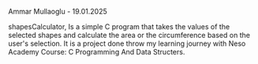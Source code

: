 Ammar Mullaoglu - 19.01.2025

shapesCalculator, Is a simple C program that takes the values of the selected shapes
and calculate the area or the circumference based on the user's selection.
It is a project done throw my learning journey with Neso Academy Course: C Programming And Data Structers.
